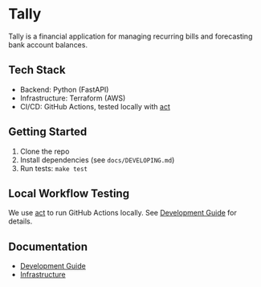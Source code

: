 
# Tally

Tally is a financial application for managing recurring bills and forecasting bank account balances.

## Tech Stack
- Backend: Python (FastAPI)
- Infrastructure: Terraform (AWS)
- CI/CD: GitHub Actions, tested locally with [act](https://github.com/nektos/act)

## Getting Started

1. Clone the repo
2. Install dependencies (see `docs/DEVELOPING.md`)
3. Run tests: `make test`

## Local Workflow Testing

We use [act](https://github.com/nektos/act) to run GitHub Actions locally. See [Development Guide](docs/DEVELOPING.md) for details.

## Documentation

- [Development Guide](docs/DEVELOPING.md)
- [Infrastructure](infra/README.md)

